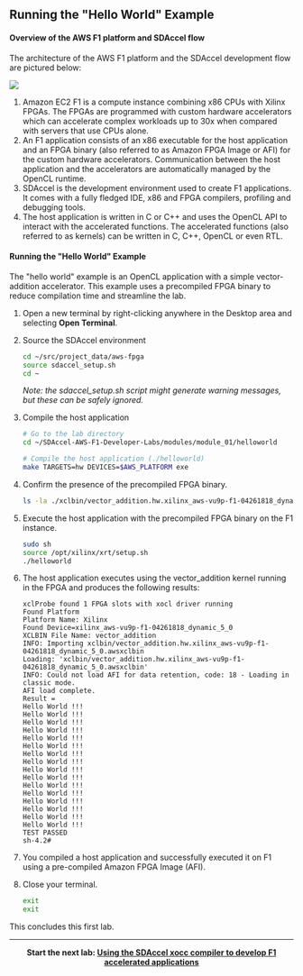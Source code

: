 ## Running the "Hello World" Example

#### Overview of the AWS F1 platform and SDAccel flow

The architecture of the AWS F1 platform and the SDAccel development flow are pictured below:

![](../../images/module_01/overview/f1_platform.png)

1. Amazon EC2 F1 is a compute instance combining x86 CPUs with Xilinx FPGAs. The FPGAs are programmed with custom hardware accelerators which can accelerate complex workloads up to 30x when compared with servers that use CPUs alone.
2. An F1 application consists of an x86 executable for the host application and an FPGA binary (also referred to as Amazon FPGA Image or AFI) for the custom hardware accelerators. Communication between the host application and the accelerators are automatically managed by the OpenCL runtime.
3. SDAccel is the development environment used to create F1 applications. It comes with a fully fledged IDE, x86 and FPGA compilers, profiling and debugging tools.
4. The host application is written in C or C++ and uses the OpenCL API to interact with the accelerated functions. The accelerated functions (also referred to as kernels) can be written in C, C++, OpenCL or even RTL.

#### Running the "Hello World" Example

The "hello world" example is an OpenCL application with a simple vector-addition accelerator. This example uses a precompiled FPGA binary to reduce compilation time and streamline the lab.

1. Open a new terminal by right-clicking anywhere in the Desktop area and selecting **Open Terminal**.

1.  Source the SDAccel environment  

    ```bash
    cd ~/src/project_data/aws-fpga
    source sdaccel_setup.sh
    cd ~
    ```
	*Note: the sdaccel_setup.sh script might generate warning messages, but these can be safely ignored.*

1.  Compile the host application

    ```bash
    # Go to the lab directory
    cd ~/SDAccel-AWS-F1-Developer-Labs/modules/module_01/helloworld

    # Compile the host application (./helloworld)
    make TARGETS=hw DEVICES=$AWS_PLATFORM exe
    ```

1. Confirm the presence of the precompiled FPGA binary.

    ```bash
    ls -la ./xclbin/vector_addition.hw.xilinx_aws-vu9p-f1-04261818_dynamic_5_0.awsxclbin
    ```

1. Execute the host application with the precompiled FPGA binary on the F1 instance.

    ```bash
    sudo sh
    source /opt/xilinx/xrt/setup.sh
    ./helloworld
    ```

1. The host application executes using the vector_addition kernel running in the FPGA and produces the following results:

    ```shell
    xclProbe found 1 FPGA slots with xocl driver running
    Found Platform
    Platform Name: Xilinx
    Found Device=xilinx_aws-vu9p-f1-04261818_dynamic_5_0
    XCLBIN File Name: vector_addition
    INFO: Importing xclbin/vector_addition.hw.xilinx_aws-vu9p-f1-04261818_dynamic_5_0.awsxclbin
    Loading: 'xclbin/vector_addition.hw.xilinx_aws-vu9p-f1-04261818_dynamic_5_0.awsxclbin'
    INFO: Could not load AFI for data retention, code: 18 - Loading in classic mode.
    AFI load complete.
    Result =
    Hello World !!!
    Hello World !!!
    Hello World !!!
    Hello World !!!
    Hello World !!!
    Hello World !!!
    Hello World !!!
    Hello World !!!
    Hello World !!!
    Hello World !!!
    Hello World !!!
    Hello World !!!
    Hello World !!!
    Hello World !!!
    Hello World !!!
    Hello World !!!
    TEST PASSED
    sh-4.2#
    ```

1. You compiled a host application and successfully executed it on F1 using a pre-compiled Amazon FPGA Image (AFI).

1. Close your terminal.

    ```bash
    exit
    exit
    ```

This concludes this first lab.

---------------------------------------

<p align="center"><b>
Start the next lab: <a href="lab_02_idct_introduction.md">Using the SDAccel xocc compiler to develop F1 accelerated applications</a>
</b></p>

